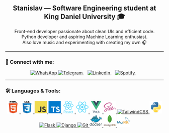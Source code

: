 <h2 align="center">Stanislav — Software Engineering student at King Daniel University 🎓</h2>

<p align="center">
  Front-end developer passionate about clean UIs and efficient code.<br>
  Python developer and aspiring Machine Learning enthusiast.<br>
  Also love music and experimenting with creating my own 🎧
</p>

---

### 🤝 Connect with me:
<p align="center">
  <a href="https://wa.me/+380975264440" target="_blank" rel="noopener noreferrer">
    <img src="https://cdn-icons-png.flaticon.com/512/733/733585.png" alt="WhatsApp" width="36" height="36" />
  </a>
   <a href="https://t.me/Stason_IT" target="_blank" rel="noopener noreferrer">
    <img src="https://cdn-icons-png.flaticon.com/512/2111/2111646.png" alt="Telegram" width="36" height="36" />
  </a>
  &nbsp;&nbsp;
  <a href="https://linkedin.com/in/stanislav-mykhalchuk" target="_blank" rel="noopener noreferrer">
    <img src="https://raw.githubusercontent.com/rahuldkjain/github-profile-readme-generator/master/src/images/icons/Social/linked-in-alt.svg" alt="LinkedIn" width="36" height="36" />
  </a>
  &nbsp;&nbsp;
  <a href="https://open.spotify.com/track/5Zgufw3jqAhgmgMgtojDsr?si=3cc196c469b94154" target="_blank" rel="noopener noreferrer">
    <img src="https://cdn-icons-png.flaticon.com/512/2111/2111624.png" alt="Spotify" width="36" height="36" />
  </a>
  &nbsp;&nbsp;
</p>

---

### 🛠️ Languages & Tools:
<p align="center">
  <!-- Front-end -->
  <a href="https://developer.mozilla.org/en-US/docs/Web/HTML" target="_blank">
    <img src="https://raw.githubusercontent.com/devicons/devicon/master/icons/html5/html5-original-wordmark.svg" alt="HTML5" width="40" height="40"/>
  </a>
  <a href="https://developer.mozilla.org/en-US/docs/Web/CSS" target="_blank">
    <img src="https://raw.githubusercontent.com/devicons/devicon/master/icons/css3/css3-original-wordmark.svg" alt="CSS3" width="40" height="40"/>
  </a>
  <a href="https://developer.mozilla.org/en-US/docs/Web/JavaScript" target="_blank">
    <img src="https://raw.githubusercontent.com/devicons/devicon/master/icons/javascript/javascript-original.svg" alt="JavaScript" width="40" height="40"/>
  </a>
  <a href="https://www.typescriptlang.org/" target="_blank">
    <img src="https://raw.githubusercontent.com/devicons/devicon/master/icons/typescript/typescript-original.svg" alt="TypeScript" width="40" height="40"/>
  </a>
  <a href="https://reactjs.org/" target="_blank">
    <img src="https://raw.githubusercontent.com/devicons/devicon/master/icons/react/react-original-wordmark.svg" alt="React" width="40" height="40"/>
  </a>
 <a href="https://reactnative.dev/" target="_blank">
  <img src="https://raw.githubusercontent.com/devicons/devicon/master/icons/react/react-original.svg" alt="React Native" width="40" height="40"/>
</a>
  <a href="https://vuejs.org/" target="_blank">
    <img src="https://raw.githubusercontent.com/devicons/devicon/master/icons/vuejs/vuejs-original-wordmark.svg" alt="Vue.js" width="40" height="40"/>
  </a>
  <a href="https://sass-lang.com/" target="_blank">
    <img src="https://raw.githubusercontent.com/devicons/devicon/master/icons/sass/sass-original.svg" alt="Sass" width="40" height="40"/>
  </a>
  <a href="https://tailwindcss.com/" target="_blank">
    <img src="https://www.vectorlogo.zone/logos/tailwindcss/tailwindcss-icon.svg" alt="TailwindCSS" width="40" height="40"/>
  </a>

  <!-- Python & Back-end -->
  <a href="https://www.python.org" target="_blank">
    <img src="https://raw.githubusercontent.com/devicons/devicon/master/icons/python/python-original.svg" alt="Python" width="40" height="40"/>
  </a>
  <a href="https://flask.palletsprojects.com/" target="_blank">
    <img src="https://cdn.worldvectorlogo.com/logos/flask.svg" alt="Flask" width="40" height="40"/>
  </a>
  <a href="https://www.djangoproject.com/" target="_blank">
    <img src="https://cdn.worldvectorlogo.com/logos/django.svg" alt="Django" width="40" height="40"/>
  </a>

  <!-- Other Tools -->
  <a href="https://git-scm.com/" target="_blank">
    <img src="https://www.vectorlogo.zone/logos/git-scm/git-scm-icon.svg" alt="Git" width="40" height="40"/>
  </a>
  <a href="https://www.docker.com/" target="_blank">
    <img src="https://raw.githubusercontent.com/devicons/devicon/master/icons/docker/docker-original-wordmark.svg" alt="Docker" width="40" height="40"/>
  </a>
  <a href="https://www.mongodb.com/" target="_blank">
    <img src="https://raw.githubusercontent.com/devicons/devicon/master/icons/mongodb/mongodb-original-wordmark.svg" alt="MongoDB" width="40" height="40"/>
  </a>
  <a href="https://www.mysql.com/" target="_blank">
    <img src="https://raw.githubusercontent.com/devicons/devicon/master/icons/mysql/mysql-original-wordmark.svg" alt="MySQL" width="40" height="40"/>
  </a>
</p>
